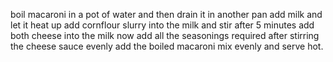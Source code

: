 boil macaroni in a pot of water and then drain it
in another pan add milk and let it heat up
add cornflour slurry into the milk and stir
after 5 minutes add both cheese into the milk
now add all the seasonings required
after stirring the cheese sauce evenly add the boiled macaroni
mix evenly and serve hot.

